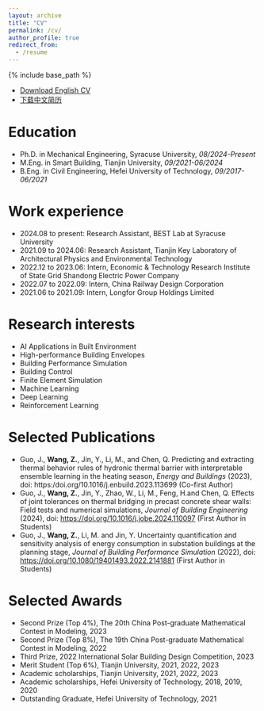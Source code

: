 ```yaml
---
layout: archive
title: "CV"
permalink: /cv/
author_profile: true
redirect_from:
  - /resume
---
```


{% include base_path %}

* [Download English CV](http://Zachary-wzp.github.io/files/CV_e.pdf)
* [下载中文简历](http://Zachary-wzp.github.io/files/CV_c.pdf)

Education
======
* Ph.D. in Mechanical Engineering, Syracuse University, *08/2024-Present*
* M.Eng. in Smart Building, Tianjin University, *09/2021-06/2024*
* B.Eng. in Civil Engineering, Hefei University of Technology, *09/2017-06/2021*

Work experience
======
* 2024.08 to present: Research Assistant, BEST Lab at Syracuse University
* 2021.09 to 2024.06: Research Assistant, Tianjin Key Laboratory of Architectural Physics and Environmental Technology
* 2022.12 to 2023.06: Intern, Economic & Technology Research Institute of State Grid Shandong Electric Power Company
* 2022.07 to 2022.09: Intern, China Railway Design Corporation
* 2021.06 to 2021.09: Intern, Longfor Group Holdings Limited
  
Research interests
======
* AI Applications in Built Environment
* High-performance Building Envelopes
* Building Performance Simulation
* Building Control
* Finite Element Simulation
* Machine Learning
* Deep Learning
* Reinforcement Learning

Selected Publications
======
* Guo, J., **Wang, Z.**, Jin, Y., Li, M., and Chen, Q. Predicting and extracting thermal behavior rules of hydronic thermal barrier with interpretable ensemble learning in the heating season, *Energy and Buildings* (2023), doi: https:/doi.org/10.1016/j.enbuild.2023.113699 (Co-first Author)
* Guo, J., **Wang, Z.**, Jin, Y., Zhao, W., Li, M., Feng, H.and Chen, Q. Effects of joint tolerances on thermal bridging in precast concrete shear walls: Field tests and numerical simulations, *Journal of Building Engineering* (2024), doi: https://doi.org/10.1016/j.jobe.2024.110097 (First Author in Students)
* Guo, J., **Wang, Z.**, Li, M. and Jin, Y. Uncertainty quantification and sensitivity analysis of energy consumption in substation buildings at the planning stage, *Journal of Building Performance Simulation* (2022), doi: https://doi.org/10.1080/19401493.2022.2141881 (First Author in Students)
  
Selected Awards
======
* Second Prize (Top 4%), The 20th China Post-graduate Mathematical Contest in Modeling, 2023
* Second Prize (Top 8%), The 19th China Post-graduate Mathematical Contest in Modeling, 2022
* Third Prize, 2022 International Solar Building Design Competition, 2023
* Merit Student (Top 6%), Tianjin University, 2021, 2022, 2023
* Academic scholarships, Tianjin University, 2021, 2022, 2023
* Academic scholarships, Hefei University of Technology, 2018, 2019, 2020
* Outstanding Graduate, Hefei University of Technology, 2021
